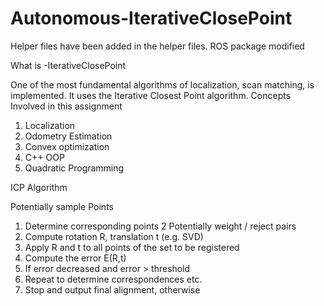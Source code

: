 # Autonomous-IterativeClosePoint

Helper files have been added in the helper files. ROS package modified 

What is -IterativeClosePoint


One of the most fundamental algorithms of
localization, scan matching, is implemented. It uses the Iterative Closest Point algorithm.
Concepts Involved in this assignment

1. Localization
2. Odometry Estimation
3. Convex optimization
4. C++ OOP
5. Quadratic Programming


ICP Algorithm


Potentially sample Points
1. Determine corresponding points
2 Potentially weight / reject pairs
3. Compute rotation R, translation t (e.g. SVD)
4. Apply R and t to all points of the set to be
registered
5. Compute the error E(R,t)
6. If error decreased and error > threshold
7.  Repeat to determine correspondences etc.
8. Stop and output final alignment, otherwise 

